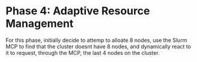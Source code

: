 # Phase 4: Adaptive Resource Management

For this phase, initially decide to attemp to alloate 8 nodes, use the Slurm MCP to find that the cluster doesnt have 8 nodes, and dynamically react to it to request, through the MCP, the last 4 nodes on the cluster.
